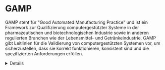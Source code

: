 # GAMP

GAMP steht für "Good Automated Manufacturing Practice" und ist ein Framework zur Qualifizierung computergestützter Systeme in der pharmazeutischen und biotechnologischen Industrie sowie in anderen regulierten Branchen wie der Lebensmittel- und Getränkeindustrie. GAMP gibt Leitlinien für die Validierung von computergestützten Systemen vor, um sicherzustellen, dass sie korrekt funktionieren, konsistent sind und die spezifizierten Anforderungen erfüllen.

<details><summary>Details</summary>
<p>
Die GAMP-Richtlinien wurden von der International Society for Pharmaceutical Engineering (ISPE) entwickelt und beschreiben die notwendigen Schritte, um die Qualität und Integrität von computergestützten Systemen im Herstellungsprozess von Arzneimitteln und anderen Produkten sicherzustellen. Das Framework umfasst die Phasen Planung, Spezifikation, Design, Tests und Dokumentation und gibt klare Anweisungen für jede Phase. GAMP unterstützt die Einhaltung von Compliance-Richtlinien wie der FDA (Food and Drug Administration) in den USA und der europäischen GMP (Good Manufacturing Practice) in der EU.<details><summary>Quelle</summary>```ChatGPT 2023-03-06 ```</details>
</p>
</details>
